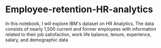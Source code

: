 # Employee-retention-HR-analytics
In this notebook, I will explore IBM's dataset on HR Analytics. The data consists of nearly 1,500 current and former employees with information related to their job satisfaction, work life balance, tenure, experience, salary, and demographic data
